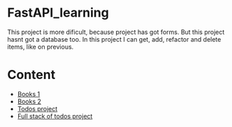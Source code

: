 # FastAPI_learning

This project is more dificult, because project has got forms. But this project hasnt got a database too. In this project I can get, add, refactor and delete items, like on previous.

# Content
- [Books 1](https://github.com/Taras265/FastAPI_learning/tree/books_v1)
- [Books 2](https://github.com/Taras265/FastAPI_learning/tree/books_v2)
- [Todos project](https://github.com/Taras265/FastAPI_learning/tree/todos_project)
- [Full stack of todos project](https://github.com/Taras265/FastAPI_learning/tree/full_stack)
